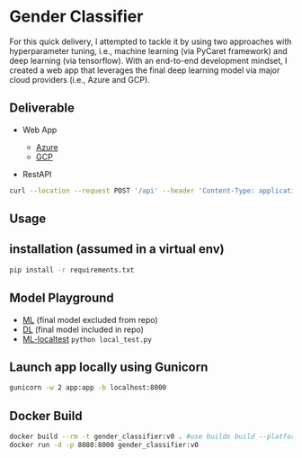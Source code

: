 # Gender Classifier
For this quick delivery, I attempted to tackle it by using two approaches with hyperparameter tuning, i.e., machine learning (via PyCaret framework) and deep learning (via tensorflow). With an end-to-end development mindset, I created a web app that leverages the final deep learning model via major cloud providers (i.e., Azure and GCP).

## Deliverable
- Web App
    - [Azure](https://gender-classifier-beta.azurewebsites.net/api)
    - [GCP]()

- RestAPI
```bash
curl --location --request POST '/api' --header 'Content-Type: application/json' --data-raw '{"First Name": <user input>}'
```
## Usage
## installation (assumed in a virtual env)
```bash
pip install -r requirements.txt
```

## Model Playground
- [ML](code/gender_classifier_ml.ipynb) (final model excluded from repo)
- [DL](code/gender_classifier_dl.ipynb) (final model included in repo)
- [ML-localtest](./local_test.py) `python local_test.py`


## Launch app locally using Gunicorn
```bash
gunicorn -w 2 app:app -b localhost:8000
```

## Docker Build
```bash
docker build --rm -t gender_classifier:v0 . #use buildx build --platform linux/amd64 for mac m1
docker run -d -p 8080:8000 gender_classifier:v0
```
